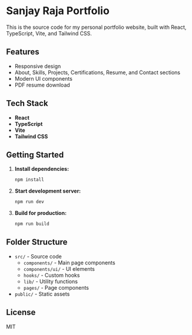 
# Sanjay Raja Portfolio

This is the source code for my personal portfolio website, built with React, TypeScript, Vite, and Tailwind CSS.

## Features
- Responsive design
- About, Skills, Projects, Certifications, Resume, and Contact sections
- Modern UI components
- PDF resume download

## Tech Stack
- **React**
- **TypeScript**
- **Vite**
- **Tailwind CSS**

## Getting Started

1. **Install dependencies:**
	```bash
	npm install
	```
2. **Start development server:**
	```bash
	npm run dev
	```
3. **Build for production:**
	```bash
	npm run build
	```

## Folder Structure
- `src/` - Source code
  - `components/` - Main page components
  - `components/ui/` - UI elements
  - `hooks/` - Custom hooks
  - `lib/` - Utility functions
  - `pages/` - Page components
- `public/` - Static assets

## License
MIT
